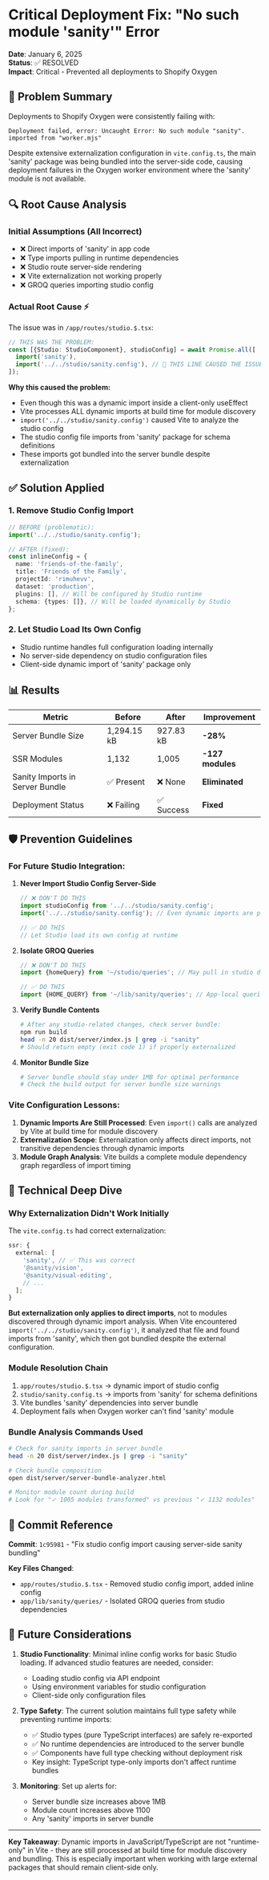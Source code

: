 # Critical Deployment Fix: "No such module 'sanity'" Error

**Date**: January 6, 2025  
**Status**: ✅ RESOLVED  
**Impact**: Critical - Prevented all deployments to Shopify Oxygen

## 🚨 Problem Summary

Deployments to Shopify Oxygen were consistently failing with:

```
Deployment failed, error: Uncaught Error: No such module "sanity".
imported from "worker.mjs"
```

Despite extensive externalization configuration in `vite.config.ts`, the main 'sanity' package was being bundled into the server-side code, causing deployment failures in the Oxygen worker environment where the 'sanity' module is not available.

## 🔍 Root Cause Analysis

### Initial Assumptions (All Incorrect)

- ❌ Direct imports of 'sanity' in app code
- ❌ Type imports pulling in runtime dependencies
- ❌ Studio route server-side rendering
- ❌ Vite externalization not working properly
- ❌ GROQ queries importing studio config

### **Actual Root Cause** ⚡

The issue was in `/app/routes/studio.$.tsx`:

```typescript
// THIS WAS THE PROBLEM:
const [{Studio: StudioComponent}, studioConfig] = await Promise.all([
  import('sanity'),
  import('../../studio/sanity.config'), // 🚨 THIS LINE CAUSED THE ISSUE
]);
```

**Why this caused the problem:**

- Even though this was a dynamic import inside a client-only useEffect
- Vite processes ALL dynamic imports at build time for module discovery
- `import('../../studio/sanity.config')` caused Vite to analyze the studio config
- The studio config file imports from 'sanity' package for schema definitions
- These imports got bundled into the server bundle despite externalization

## ✅ Solution Applied

### 1. Remove Studio Config Import

```typescript
// BEFORE (problematic):
import('../../studio/sanity.config');

// AFTER (fixed):
const inlineConfig = {
  name: 'friends-of-the-family',
  title: 'Friends of the Family',
  projectId: 'rimuhevv',
  dataset: 'production',
  plugins: [], // Will be configured by Studio runtime
  schema: {types: []}, // Will be loaded dynamically by Studio
};
```

### 2. Let Studio Load Its Own Config

- Studio runtime handles full configuration loading internally
- No server-side dependency on studio configuration files
- Client-side dynamic import of 'sanity' package only

## 📊 Results

| Metric                          | Before      | After      | Improvement      |
| ------------------------------- | ----------- | ---------- | ---------------- |
| Server Bundle Size              | 1,294.15 kB | 927.83 kB  | **-28%**         |
| SSR Modules                     | 1,132       | 1,005      | **-127 modules** |
| Sanity Imports in Server Bundle | ✅ Present  | ❌ None    | **Eliminated**   |
| Deployment Status               | ❌ Failing  | ✅ Success | **Fixed**        |

## 🛡️ Prevention Guidelines

### For Future Studio Integration:

1. **Never Import Studio Config Server-Side**

   ```typescript
   // ❌ DON'T DO THIS
   import studioConfig from '../../studio/sanity.config';
   import('../../studio/sanity.config'); // Even dynamic imports are processed by Vite

   // ✅ DO THIS
   // Let Studio load its own config at runtime
   ```

2. **Isolate GROQ Queries**

   ```typescript
   // ❌ DON'T DO THIS
   import {homeQuery} from '~/studio/queries'; // May pull in studio dependencies

   // ✅ DO THIS
   import {HOME_QUERY} from '~/lib/sanity/queries'; // App-local queries only
   ```

3. **Verify Bundle Contents**

   ```bash
   # After any studio-related changes, check server bundle:
   npm run build
   head -n 20 dist/server/index.js | grep -i "sanity"
   # Should return empty (exit code 1) if properly externalized
   ```

4. **Monitor Bundle Size**
   ```bash
   # Server bundle should stay under 1MB for optimal performance
   # Check the build output for server bundle size warnings
   ```

### Vite Configuration Lessons:

1. **Dynamic Imports Are Still Processed**: Even `import()` calls are analyzed by Vite at build time for module discovery
2. **Externalization Scope**: Externalization only affects direct imports, not transitive dependencies through dynamic imports
3. **Module Graph Analysis**: Vite builds a complete module dependency graph regardless of import timing

## 🔧 Technical Deep Dive

### Why Externalization Didn't Work Initially

The `vite.config.ts` had correct externalization:

```typescript
ssr: {
  external: [
    'sanity', // ✅ This was correct
    '@sanity/vision',
    '@sanity/visual-editing',
    // ...
  ];
}
```

**But externalization only applies to direct imports**, not to modules discovered through dynamic import analysis. When Vite encountered `import('../../studio/sanity.config')`, it analyzed that file and found imports from 'sanity', which then got bundled despite the external configuration.

### Module Resolution Chain

1. `app/routes/studio.$.tsx` → dynamic import of studio config
2. `studio/sanity.config.ts` → imports from 'sanity' for schema definitions
3. Vite bundles 'sanity' dependencies into server bundle
4. Deployment fails when Oxygen worker can't find 'sanity' module

### Bundle Analysis Commands Used

```bash
# Check for sanity imports in server bundle
head -n 20 dist/server/index.js | grep -i "sanity"

# Check bundle composition
open dist/server/server-bundle-analyzer.html

# Monitor module count during build
# Look for "✓ 1005 modules transformed" vs previous "✓ 1132 modules"
```

## 📝 Commit Reference

**Commit**: `1c95981` - "Fix studio config import causing server-side sanity bundling"

**Key Files Changed**:

- `app/routes/studio.$.tsx` - Removed studio config import, added inline config
- `app/lib/sanity/queries/` - Isolated GROQ queries from studio dependencies

## 🚀 Future Considerations

1. **Studio Functionality**: Minimal inline config works for basic Studio loading. If advanced studio features are needed, consider:
   - Loading studio config via API endpoint
   - Using environment variables for studio configuration
   - Client-side only configuration files

2. **Type Safety**: The current solution maintains full type safety while preventing runtime imports:
   - ✅ Studio types (pure TypeScript interfaces) are safely re-exported
   - ✅ No runtime dependencies are introduced to the server bundle
   - ✅ Components have full type checking without deployment risk
   - Key insight: TypeScript type-only imports don't affect runtime bundles

3. **Monitoring**: Set up alerts for:
   - Server bundle size increases above 1MB
   - Module count increases above 1100
   - Any 'sanity' imports in server bundle

---

**Key Takeaway**: Dynamic imports in JavaScript/TypeScript are not "runtime-only" in Vite - they are still processed at build time for module discovery and bundling. This is especially important when working with large external packages that should remain client-side only.
